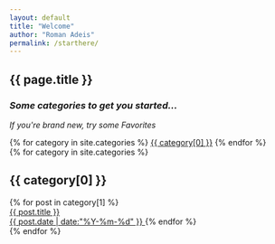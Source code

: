 ```yaml
---
layout: default
title: "Welcome"
author: "Roman Adeis"
permalink: /starthere/
---
```


<div class="categories">
  <div class="tags-header">
    <h2 class="tags-header-title">{{ page.title }}</h2>
    <div class="tags-header-line"></div>
  </div>
  <div class="tags-header">
  	<h3><em>Some categories to get you started...</em></h3>
	<p><em>If you're brand new, try some Favorites</em></p>
  </div>
  <div class="tags-clouds">
    {% for category in site.categories %}
    <a href="#{{ category[0] }}">{{ category[0] }}</a>
    {% endfor %}
  </div>
  {% for category in site.categories %}
  <div class="tags-item" id="{{ category[0] }}">
    <!--- COMMENTING OUT THE ICON.
	<svg
      class="tags-item-icon"
      xmlns="http://www.w3.org/2000/svg"
      width="20"
      height="20"
      viewBox="0 0 24 24"
      fill="none"
      stroke="currentColor"
      stroke-width="2"
      stroke-linecap="round"
      stroke-linejoin="round"
      class="feather feather-tag"
    >
      <path
        d="M20.59 13.41l-7.17 7.17a2 2 0 0 1-2.83 0L2 12V2h10l8.59 8.59a2 2 0 0 1 0 2.82z"
      ></path>
      <line x1="7" y1="7" x2="7.01" y2="7"></line>
    </svg>
		--->
    <h2 class="tags-item-label">{{ category[0] }}</h2>
    {% for post in category[1] %}
    <a class="tags-post" href="{{ post.url | prepend: site.baseurl }}">
      <div>
        <span class="tags-post-title">{{ post.title }}</span>
        <div class="tags-post-line"></div>
      </div>
      <span class="tags-post-meta">
        <time datetime="{{ post.date }}">
          {{ post.date | date:"%Y-%m-%d" }}
        </time>
      </span>
    </a>
    {% endfor %}
  </div>
  {% endfor %}
</div>